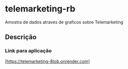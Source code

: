 # telemarketing-rb
Amostra de dados atraves de graficos sobre Telemarketing

## Descrição


### Link para aplicação
[https://telemarketing-8tob.onrender.com]
